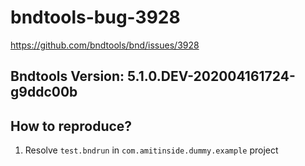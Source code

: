 # bndtools-bug-3928
https://github.com/bndtools/bnd/issues/3928

## Bndtools Version: 5.1.0.DEV-202004161724-g9ddc00b

## How to reproduce?

1. Resolve `test.bndrun` in `com.amitinside.dummy.example` project
